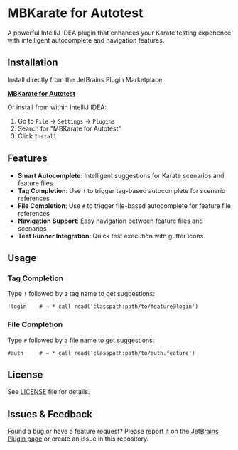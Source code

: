 # MBKarate for Autotest

A powerful IntelliJ IDEA plugin that enhances your Karate testing experience with intelligent autocomplete and navigation features.

## Installation

Install directly from the JetBrains Plugin Marketplace:

**[MBKarate for Autotest](https://plugins.jetbrains.com/plugin/28613-mbkarate-for-autotest)**

Or install from within IntelliJ IDEA:
1. Go to `File` → `Settings` → `Plugins`
2. Search for "MBKarate for Autotest"
3. Click `Install`

## Features

- **Smart Autocomplete**: Intelligent suggestions for Karate scenarios and feature files
- **Tag Completion**: Use `!` to trigger tag-based autocomplete for scenario references
- **File Completion**: Use `#` to trigger file-based autocomplete for feature file references
- **Navigation Support**: Easy navigation between feature files and scenarios
- **Test Runner Integration**: Quick test execution with gutter icons

## Usage

### Tag Completion
Type `!` followed by a tag name to get suggestions:
```gherkin
!login    # → * call read('classpath:path/to/feature@login')
```

### File Completion
Type `#` followed by a file name to get suggestions:
```gherkin
#auth     # → * call read('classpath:path/to/auth.feature')
```

## License

See [LICENSE](LICENSE) file for details.

## Issues & Feedback

Found a bug or have a feature request? Please report it on the [JetBrains Plugin page](https://plugins.jetbrains.com/plugin/28613-mbkarate-for-autotest) or create an issue in this repository.

